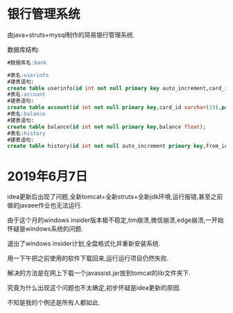 # 银行管理系统
由java+struts+mysql制作的简易银行管理系统.

数据库结构:
```sql
#数据库名:bank

#表名:userinfo
#建表语句:
create table userinfo(id int not null primary key auto_increment,card_id varchar(19),name varchar(10),id_number varchar(18),phone_number varchar(11));
#表名:account
#建表语句:
create table account(id int not null primary key,card_id varchar(19),password varchar(6));
#表名:balance
#建表语句:
create table balance(id int not null primary key,balance float);
#表名:history
#建表语句:
create table history(id int not null auto_increment primary key,from_id int,to_id int,amount float);
```

# 2019年6月7日
idea更新后出现了问题,全新tomcat+全新struts+全新jdk环境,运行报错,甚至之前做的javaee作业也无法运行.

由于这个月的windows insider版本极不稳定,tim崩溃,微信崩溃,edge崩溃,一开始怀疑是windows系统的问题.

退出了windows insider计划,全盘格式化并重新安装系统.

用一下午把之前使用的软件下载回来,运行运行项目仍然失败.

解决的方法是在网上下载一个javassist.jar放到tomcat的lib文件夹下.

究竟为什么出现这个问题也不太确定,初步怀疑是idea更新的原因.

不知是我的个例还是所有人都如此.
